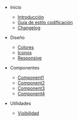 * Inicio
  * [Introducción](/)
  * [Guía de estilo codificación](codeguide.md)
  * [Changelog](changelog.md)

* Diseño
  * [Colores](colors.md)
  * [Iconos](icons.md)
  * [Responsive](responsive.md)

* Componentes

  * [Component1](README2.md)
  * [Component2](guide.md)
  * [Component3](guide.md)
  * [Component4](guide.md)

* Utilidades

  * [Visibilidad](visibility.md)
